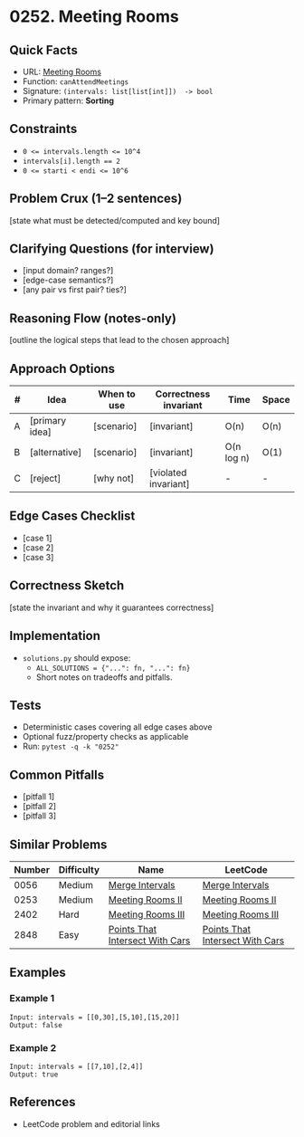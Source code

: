 # 0252. Meeting Rooms

## Quick Facts

- URL: [Meeting Rooms](https://leetcode.com/problems/meeting-rooms/)
- Function: `canAttendMeetings`
- Signature: `(intervals: list[list[int]])  -> bool`
- Primary pattern: **Sorting**

## Constraints

- `0 <= intervals.length <= 10^4`
- `intervals[i].length == 2`
- `0 <= starti < endi <= 10^6`

## Problem Crux (1–2 sentences)

[state what must be detected/computed and key bound]

## Clarifying Questions (for interview)

- [input domain? ranges?]
- [edge-case semantics?]
- [any pair vs first pair? ties?]

## Reasoning Flow (notes-only)

[outline the logical steps that lead to the chosen approach]

## Approach Options

| #   | Idea           | When to use | Correctness invariant | Time       | Space |
| --- | -------------- | ----------- | --------------------- | ---------- | ----- |
| A   | [primary idea] | [scenario]  | [invariant]           | O(n)       | O(n)  |
| B   | [alternative]  | [scenario]  | [invariant]           | O(n log n) | O(1)  |
| C   | [reject]       | [why not]   | [violated invariant]  | -          | -     |

## Edge Cases Checklist

- [case 1]
- [case 2]
- [case 3]

## Correctness Sketch

[state the invariant and why it guarantees correctness]

## Implementation

- `solutions.py` should expose:
    - `ALL_SOLUTIONS = {"...": fn, "...": fn}`
    - Short notes on tradeoffs and pitfalls.

## Tests

- Deterministic cases covering all edge cases above
- Optional fuzz/property checks as applicable
- Run: `pytest -q -k "0252"`

## Common Pitfalls

- [pitfall 1]
- [pitfall 2]
- [pitfall 3]

## Similar Problems

| Number | Difficulty | Name                                                                                 | LeetCode                                                                                          |
| ------ | ---------- | ------------------------------------------------------------------------------------ | ------------------------------------------------------------------------------------------------- |
| 0056   | Medium     | [Merge Intervals](../0056-merge-intervals/readme.md)                                 | [Merge Intervals](https://leetcode.com/problems/merge-intervals/)                                 |
| 0253   | Medium     | [Meeting Rooms II](../0253-meeting-rooms-ii/readme.md)                               | [Meeting Rooms II](https://leetcode.com/problems/meeting-rooms-ii/)                               |
| 2402   | Hard       | [Meeting Rooms III](../2402-meeting-rooms-iii/readme.md)                             | [Meeting Rooms III](https://leetcode.com/problems/meeting-rooms-iii/)                             |
| 2848   | Easy       | [Points That Intersect With Cars](../2848-points-that-intersect-with-cars/readme.md) | [Points That Intersect With Cars](https://leetcode.com/problems/points-that-intersect-with-cars/) |

## Examples

### Example 1

```text
Input: intervals = [[0,30],[5,10],[15,20]]
Output: false
```

### Example 2

```text
Input: intervals = [[7,10],[2,4]]
Output: true
```

## References

- LeetCode problem and editorial links
